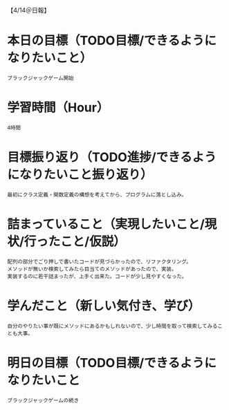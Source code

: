 【4/14＠日報】
# 本日の目標（TODO目標/できるようになりたいこと）
    ブラックジャックゲーム開始
# 学習時間（Hour）
    4時間
# 目標振り返り（TODO進捗/できるようになりたいこと振り返り）
    最初にクラス定義・関数定義の構想を考えてから、プログラムに落とし込み。
# 詰まっていること（実現したいこと/現状/行ったこと/仮説）
    配列の部分でごり押しで書いたコードが見づらかったので、リファクタリング。
    メソッドが無いか検索してみたら目当てのメソッドがあったので、実装。
    実装するのに若干詰まったが、上手く出来た。コードが少し見やすくなった。
# 学んだこと（新しい気付き、学び）
    自分のやりたい事が既にメソッドにあるかもしれないので、少し時間を取って検索してみることも大事。
# 明日の目標（TODO目標/できるようになりたいこと
    ブラックジャックゲームの続き
